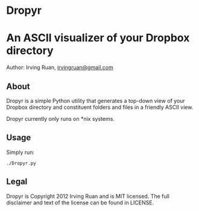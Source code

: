 Dropyr
=========================================

An ASCII visualizer of your Dropbox directory
=========================================

Author: Irving Ruan, [irvingruan@gmail.com](mailto:irvingruan@gmail.com)

About
-----

Dropyr is a simple Python utility that generates a top-down view of your Dropbox directory and constituent folders and files in a friendly ASCII view.

Dropyr currently only runs on *nix systems.

Usage
-----

Simply run:

`./Dropyr.py`

Legal
-----

Dropyr is Copyright 2012 Irving Ruan and is MIT licensed. The full disclaimer and text of the license can be found in LICENSE.
